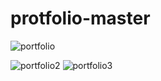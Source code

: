 # protfolio-master
![portfolio](https://user-images.githubusercontent.com/90494573/149466020-f3fb6755-dfce-42fc-a186-73e23447c5ae.gif)

![portfolio2](https://user-images.githubusercontent.com/90494573/149466395-6ff18a69-d301-4d27-b96c-602783350c65.png)
![portfolio3](https://user-images.githubusercontent.com/90494573/149466401-7f69a833-2ca0-4e6b-b3c6-e6c434c87fc0.png)
